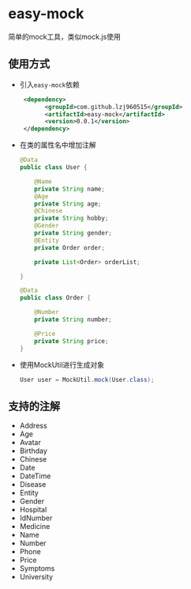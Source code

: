 # easy-mock
简单的mock工具，类似mock.js使用

## 使用方式

- 引入`easy-mock`依赖

  ```xml
   <dependency>
         <groupId>com.github.lzj960515</groupId>
         <artifactId>easy-mock</artifactId>
         <version>0.0.1</version>
   </dependency>
  ```

- 在类的属性名中增加注解

  ```java
  @Data
  public class User {
  
      @Name
      private String name;
      @Age
      private String age;
      @Chinese
      private String hobby;
      @Gender
      private String gender;
      @Entity
      private Order order;
  
      private List<Order> orderList;
  
  }
  ```

  ```java
  @Data
  public class Order {
  
      @Number
      private String number;
  
      @Price
      private String price;
  }
  ```

- 使用MockUtil进行生成对象

  ```java
  User user = MockUtil.mock(User.class);
  ```

## 支持的注解

- Address
- Age
- Avatar
- Birthday
- Chinese
- Date
- DateTime
- Disease
- Entity
- Gender
- Hospital
- IdNumber
- Medicine
- Name
- Number
- Phone
- Price
- Symptoms
- University